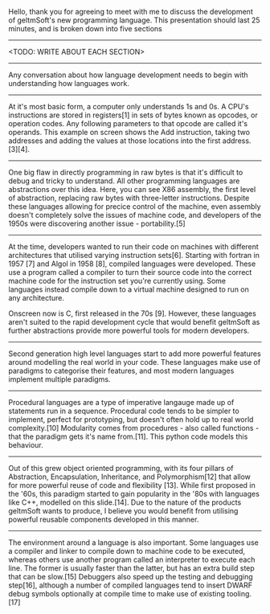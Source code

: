 Hello, thank you for agreeing to meet with me to discuss the development of 
geltmSoft's new programming language. This presentation should last 25 
minutes, and is broken down into five sections

---

<TODO: WRITE ABOUT EACH SECTION>

---

Any conversation about how language development needs to begin with 
understanding how languages work. 

---

At it's most basic form, a computer only understands 1s and 0s. A CPU's 
instructions are stored in registers[1] in sets of bytes known as opcodes, or
operation codes. Any following parameters to that opcode are called it's 
operands. This example on screen shows the Add instruction, taking two addresses 
and adding the values at those locations into the first address. [3][4].

---

One big flaw in directly programming in raw bytes is that it's difficult to 
debug and tricky to understand. All other programming languages are abstractions 
over this idea. Here, you can see X86 assembly, the first level of abstraction, 
replacing raw bytes with three-letter instructions. Despite these languages 
allowing for precice control of the machine, even assembly doesn't completely 
solve the issues of machine code, and developers of the 1950s were discovering
another issue - portability.[5]

---

At the time, developers wanted to run their code on machines with different 
architectures that utilised varying instruction sets[6]. Starting with fortran 
in 1957 [7] and Algol in 1958 [8], compiled languages were developed. These use 
a program called a compiler to turn their source code into the correct machine 
code for the instruction set you're currently using. Some languages instead 
compile down to a virtual machine designed to run on any architecture.

Onscreen now is C, first released in the 70s [9]. However, these languages
aren't suited to the rapid development cycle that would benefit geltmSoft as 
further abstractions provide more powerful tools for modern developers.

---

Second generation high level languages start to add more powerful features 
around modelling the real world in your code. These languages make use of 
paradigms to categorise their features, and most modern languages implement
multiple paradigms. 

---

Procedural languages are a type of imperative langauge made up of 
statements run in a sequence. Procedural code tends to be simpler to implement,
perfect for prototyping, but doesn't often hold up to real world complexity.[10]
Modularity comes from procedures - also called functions - that the paradigm 
gets it's name from.[11]. This python code models this behaviour. 

---

Out of this grew object oriented programming, with its four pillars of 
Abstraction, Encapsulation, Inheritance, and Polymorphism[12] that allow for 
more powerful reuse of code and flexibility [13]. While first proposed in the 
'60s, this paradigm started to gain popularity in the '80s with languages like 
C++, modelled on this slide.[14]. Due to the nature of the products geltmSoft
wants to produce, I believe you would benefit from utilising powerful reusable 
components developed in this manner.

---

The environment around a language is also important. Some languages use a 
compiler and linker to compile down to machine code to be executed, whereas 
others use another program called an interpreter to execute each line. The 
former is usually faster than the latter, but has an extra build step that can 
be slow.[15] Debuggers also speed up the testing and debugging step[16], although
a number of compiled languages tend to insert DWARF debug symbols optionally
at compile time to make use of existing tooling.[17]
